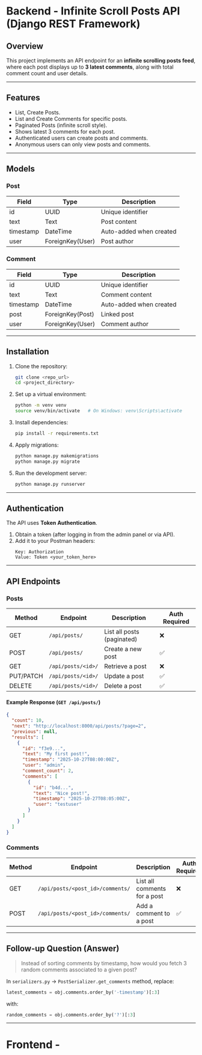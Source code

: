 # Backend - Infinite Scroll Posts API (Django REST Framework)

## Overview
This project implements an API endpoint for an **infinite scrolling posts feed**, where each post displays up to **3 latest comments**, along with total comment count and user details.

---

## Features
- List, Create Posts.
- List and Create Comments for specific posts.
- Paginated Posts (infinite scroll style).
- Shows latest 3 comments for each post.
- Authenticated users can create posts and comments.
- Anonymous users can only view posts and comments.

---

## Models

### **Post**
| Field | Type | Description |
|--------|------|-------------|
| id | UUID | Unique identifier |
| text | Text | Post content |
| timestamp | DateTime | Auto-added when created |
| user | ForeignKey(User) | Post author |

### **Comment**
| Field | Type | Description |
|--------|------|-------------|
| id | UUID | Unique identifier |
| text | Text | Comment content |
| timestamp | DateTime | Auto-added when created |
| post | ForeignKey(Post) | Linked post |
| user | ForeignKey(User) | Comment author |

---

## Installation

1. Clone the repository:
   ```bash
   git clone <repo_url>
   cd <project_directory>
   ```

2. Set up a virtual environment:
   ```bash
   python -m venv venv
   source venv/bin/activate   # On Windows: venv\Scripts\activate
   ```

3. Install dependencies:
   ```bash
   pip install -r requirements.txt
   ```

4. Apply migrations:
   ```bash
   python manage.py makemigrations
   python manage.py migrate
   ```

5. Run the development server:
   ```bash
   python manage.py runserver
   ```

---

## Authentication
The API uses **Token Authentication**.

1. Obtain a token (after logging in from the admin panel or via API).  
2. Add it to your Postman headers:
   ```text
   Key: Authorization
   Value: Token <your_token_here>
   ```

---

## API Endpoints

### **Posts**
| Method | Endpoint | Description | Auth Required |
|---------|-----------|--------------|---------------|
| GET | `/api/posts/` | List all posts (paginated) | ❌ |
| POST | `/api/posts/` | Create a new post | ✅ |
| GET | `/api/posts/<id>/` | Retrieve a post | ❌ |
| PUT/PATCH | `/api/posts/<id>/` | Update a post | ✅ |
| DELETE | `/api/posts/<id>/` | Delete a post | ✅ |

#### Example Response (`GET /api/posts/`)
```json
{
  "count": 10,
  "next": "http://localhost:8000/api/posts/?page=2",
  "previous": null,
  "results": [
    {
      "id": "f3e9...",
      "text": "My first post!",
      "timestamp": "2025-10-27T08:00:00Z",
      "user": "admin",
      "comment_count": 2,
      "comments": [
        {
          "id": "b4d...",
          "text": "Nice post!",
          "timestamp": "2025-10-27T08:05:00Z",
          "user": "testuser"
        }
      ]
    }
  ]
}
```

### **Comments**
| Method | Endpoint | Description | Auth Required |
|---------|-----------|--------------|---------------|
| GET | `/api/posts/<post_id>/comments/` | List all comments for a post | ❌ |
| POST | `/api/posts/<post_id>/comments/` | Add a comment to a post | ✅ |

---

## Follow-up Question (Answer)
> Instead of sorting comments by timestamp, how would you fetch 3 random comments associated to a given post?

In `serializers.py` → `PostSerializer.get_comments` method, replace:
```python
latest_comments = obj.comments.order_by('-timestamp')[:3]
```
with:
```python
random_comments = obj.comments.order_by('?')[:3]
```

---


# Frontend - 